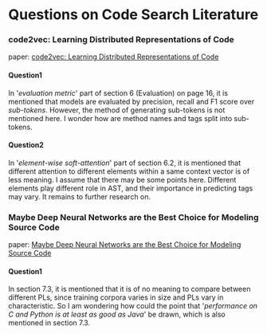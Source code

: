 # Questions on Code Search Literature



### code2vec: Learning Distributed Representations of Code

paper: [code2vec: Learning Distributed Representations of Code](https://arxiv.org/pdf/1803.09473.pdf)

#### Question1

In '*evaluation metric*' part of section 6 (Evaluation) on page 16, it is mentioned that models are evaluated by precision, recall and F1 score over *sub-tokens*. However, the method of generating sub-tokens is not mentioned here. I wonder how are method names and tags split into sub-tokens. 

#### Question2

In '*element-wise soft-attention*' part of section 6.2, it is mentioned that different attention to different elements within a same context vector is of less meaning. I assume that there may be some points here. Different elements play different role in AST, and their importance in predicting tags may vary. It remains to further research on.



### Maybe Deep Neural Networks are the Best Choice for Modeling Source Code

paper: [Maybe Deep Neural Networks are the Best Choice for Modeling Source Code](https://arxiv.org/pdf/1903.05734.pdf)

#### Question1

In section 7.3, it is mentioned that it is of no meaning to compare between different PLs, since training corpora varies in size and PLs vary in characteristic. So I am wondering how could the point that '*performance on C and Python is at least as good as Java*' be drawn, which is also mentioned in section 7.3.